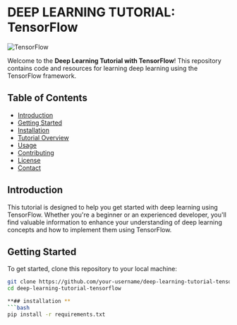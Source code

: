 # DEEP LEARNING TUTORIAL: TensorFlow

![TensorFlow](https://www.tensorflow.org/images/tf_logo_social.png)

Welcome to the **Deep Learning Tutorial with TensorFlow**! This repository contains code and resources for learning deep learning using the TensorFlow framework.

## Table of Contents
- [Introduction](#introduction)
- [Getting Started](#getting-started)
- [Installation](#installation)
- [Tutorial Overview](#tutorial-overview)
- [Usage](#usage)
- [Contributing](#contributing)
- [License](#license)
- [Contact](#contact)

## Introduction
This tutorial is designed to help you get started with deep learning using TensorFlow. Whether you're a beginner or an experienced developer, you'll find valuable information to enhance your understanding of deep learning concepts and how to implement them using TensorFlow.

## Getting Started
To get started, clone this repository to your local machine:
```bash
git clone https://github.com/your-username/deep-learning-tutorial-tensorflow.git
cd deep-learning-tutorial-tensorflow

**## installation **
```bash
pip install -r requirements.txt


